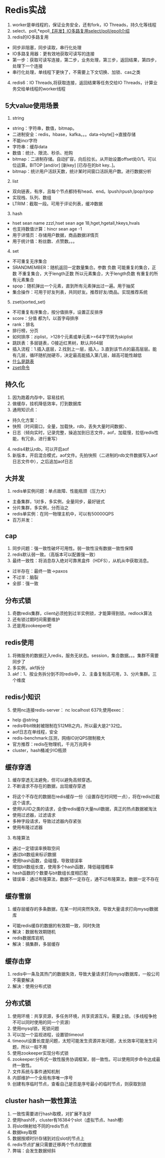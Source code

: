 # Redis实战
1. worker是单线程的，保证业务安全，还有fork，IO Threads，持久化等线程
2. select、poll,*epoll[【并发】IO多路复用select/poll/epoll介绍](https://www.bilibili.com/video/BV1qJ411w7du)
3. redis的IO多路复用
 - 同步非阻塞，同步读取，串行化处理
 - IO多路复用器：更有效地获取可读写的连接
 - 第一步：获取可读写连接，第二步，业务处理，第三步，返回结果，第四步，处理下一个连接
 - 串行化处理，单线程下更快了，不需要上下文切换、加锁、cas之类
4. redis6：IO Threads,将获取连接，返回结果等任务交给IO Threads，计算业务交给单线程的worker线程
## 5大value使用场景
1. string
 - string：字符串，数值，bitmap。
 - 二进制安全：redis，hbase，kafka。。。data->byte[]->直接存储
 - 不能incr字符
 - 字符串：缓存data
 - 数值：统计、限流、秒杀、抢购
 - bitmap：二进制存储。自动扩容，向后拉长。从开始设置offset处0/1。可以位运算。BITOP [and/or] [新key] [已存在的bit key..]。
 - bitmap：统计用户活跃天数，统计某时间窗口活跃用户数。进行数据分析
2. list
 - 双向链表，有序，且每个节点都持有head、end。lpush/rpush,lpop/rpop
 - 实现栈、队列、数组
 - LTRIM：截取一段。可用于评论列表，缓冲数据
3. hash
 - hset sean name zzzl,hset sean age 18,hget,hgetall,hkeys,hvals
 - 也支持数值计算：hincr sean age -1
 - 用于详情页：存储用户数据，商品数据详情页
 - 用于统计值：粉丝数、点赞数。。。
4. set
 - 不可重复无序集合
 - SRANDMEMBER：随机返回一定数量集合。参数 负数 可能重复的集合，正数 不重复集合，大于length正数 所以元素集合，大于length负数 有重复的所有元素集合
 - spop：随机弹出一个元素，直到所有元素弹出过一遍。用于抽奖
 - 集合操作：可用于好友列表，共同好友。推荐好友/商品。实现推荐系统
5. zset(sorted_set)
 - 不可重复有序集合，按分值排序，设置正反排序
 - score：分值 都为1，以首字母排序
 - rank：排名
 - 排行榜，分页
 - 如何排序：ziplist，>128个元素或单元素>=64字节转为skiplist
 - 跳跃表：多层链表，O接近红黑树，默认共64层
 - 插入流程：1.插入底层，2.找到上一层，插入，3.直到该节点的最高层层。能有几层，循环随机抛硬币，决定最高能插入第几层，越高可能性越低
 - [什么是跳表](https://blog.csdn.net/yjw123456/article/details/105159817)
 - [zset命令](https://blog.csdn.net/u010900754/article/details/94978144?ops_request_misc=%257B%2522request%255Fid%2522%253A%2522158557774519726869012574%2522%252C%2522scm%2522%253A%252220140713.130056874..%2522%257D&request_id=158557774519726869012574&biz_id=0&utm_source=distribute.pc_search_result.none-task)

## 持久化
1. 因为跑着内存中，容易挂机
2. 做缓存，挂机降低效率，打到数据库
3. 通用知识点：
 - 持久化方案：
 - 快照（时间窗口，全量，加载快，rdb，丢失大量时间数据）、
 - 日志（倾向实时，记录完整，操追加到日志文件，aof，加载慢，拉低redis性能，有冗余，进行重写）
4. redis4默认rdb，可以开启aof
5. 新版本，开启混合模式，aof文件。先拍快照（二进制的rdb文件数据写入aof日志文件中），之后追加aof日志
## 大并发
1. redis单实例问题：单点故障、性能瓶颈（压力大）
 - 主备集群，1对多，多实例，全量同步，最好链式
 - 分片集群，多实例，分而治之
 - redis单实例：在同一物理主机中，可以有50000QPS
 - 百万并发：

## cap
1. 同步问题：强一致性破坏可用性。弱一致性没有数据一致性保障
2. redis默认弱一致。（高版本可以配置强一致）
3. 最终一致性：将消息存入绝对可靠黑盒件（HDFS），从机从中获取消息。
 - 过半存在：最终一致->paxos 
 - 不过半：脑裂
 - 全部：强一致

## 分布式锁
1. 奇数redis集群，client必须抢到过半实例锁，才能算得到锁。redlock算法
2. 还有锁过期时间需要维护
3. 还是用zookeeper吧
## redis使用
1. 将微服务的数据迁入redis，服务无状态。session，集合数据。。。集群不需要同步了
2. 多实例，akf拆分
3. akf：1、按业务拆分到不同redis中，2、主备复制高可用，3、分片集群。三个维度


## redis小知识
5. 使用nc连接redis-server： nc localhost 6379,使用exec：
 - help @string
 - redis中bit映射被限制在512MB之内，所以最大是2^32位。
 - aof日志在单线程，安全
 - redis-benchmark:压测，网络IO对QPS限制极大
 - 官方推荐：redis在物理机，千兆万兆网卡
 - cluster，hash桶减少IO瓶颈

## 缓存穿透
1. 缓存穿透无法避免，但可以避免高频穿透。
2. 不断请求不存在的数据，出现缓存穿透
 - 将这个不存在的数据在redis缓存一份（设置存在时间短一点），将在redis拦截这个请求。
 - 使用UUID之类的请求，会使redis缓存大量null数据，真正的热点数据被淘汰
 - 使用过滤器，过滤请求
 - 多种字段请求，导致过滤器内存紧张
 - 使用布隆过滤器
3. 布隆算法
 - 通过一定错误率换取空间
 - 通过bit数组来标识数据
 - 使用hash函数，会碰撞，导致错误率
 - 增加bit数组长度，使用多个hash函数，降低碰撞概率
 - hash函数的个数要与bit数组长度相匹配
 - 错误率：通过布隆算法，数据不一定存在，通不过布隆算法，数据一定不存在

## 缓存雪崩
1. 缓存层缓存的多条数据，在某一时间突然失效，导致大量请求打向mysql数据库
 - 可能redis缓存的数据的有效期一致，同时失效
 - 解决：数据有效期随机
 - redis数据库宕机
 - 解决：搞集群，多层缓存

## 缓存击穿
1. redis中一条及其热门的数据失效，导致大量请求打向mysql数据库，一般公司不需要解决
2. 解决：使用分布式锁

## 分布式锁
1. 使用环境：共享资源，多任务环境，共享资源互斥。需要上锁。（多线程争抢不可以同时使用的同一个资源）
2. 使用mysql锁，死锁问题
3. 可以加一个监视进程，设置锁timeout
4. timeout设置长度是问题，太短可能发生资源并发问题，太长效率可能发生问题，所以一般不用
5. 使用zookeeper实现分布式锁
6. zookeeper:分布式一致性服务协调框架，弱一致性。可以使用同步命令达成最终一致性。
7. 文件系统与事件通知机制
8. 内部维护一个全局有序唯一序号
9. 创建有序临时节点，查看自己是否是序号最小的临时节点，则获取到锁

## cluster hash一致性算法
1. 一致性需要进行hash取模，对扩展不友好
2. 使用hash环，cluster有16384个slot（虚拟节点、hash槽）
3. 将slot映射给不同的redis节点
4. 数据key取模
5. 数据按顺时针存储到对应slot的节点上
6. redis节点扩展只需要迁移两个节点的数据
7. 弊端：会发生数据倾斜
